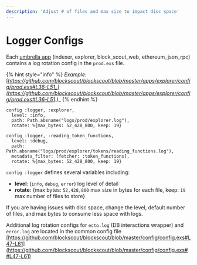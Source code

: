 ```yaml
---
description: 'Adjust # of files and max size to impact disc space'
---
```


# Logger Configs

Each [umbrella app](../information-and-settings/untitled.md) (indexer, explorer, block\_scout\_web, ethereum\_json\_rpc) contains a log rotation config in the `prod.exs` file.

{% hint style="info" %}
_Example:_ [_https://github.com/blockscout/blockscout/blob/master/apps/explorer/config/prod.exs#L36-L51_](https://github.com/blockscout/blockscout/blob/master/apps/explorer/config/prod.exs#L36-L51.)__
{% endhint %}

```
config :logger, :explorer,
  level: :info,
  path: Path.absname("logs/prod/explorer.log"),
  rotate: %{max_bytes: 52_428_800, keep: 19}

config :logger, :reading_token_functions,
  level: :debug,
  path: Path.absname("logs/prod/explorer/tokens/reading_functions.log"),
  metadata_filter: [fetcher: :token_functions],
  rotate: %{max_bytes: 52_428_800, keep: 19}
```

&#x20;`config :logger` defines several variables including:&#x20;

* **level**: (`info`, `debug`, `error`) log level of detail
* **rotate**:  {max bytes:  `52,428,800`  max size in bytes for each file, keep:  `19` max number of files to store}

If you are having issues with disc space, change the level, default number of files, and max bytes to consume less space with logs.

Additional log rotation configs for `ecto.log` (DB interactions wrapper) and `error.log` are located in the common config file [https://github.com/blockscout/blockscout/blob/master/config/config.exs#L47-L61](https://github.com/blockscout/blockscout/blob/master/config/config.exs##L47-L61)



